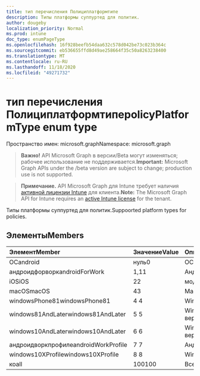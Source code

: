 ```yaml
---
title: тип перечисления Полициплатформтипе
description: Типы платформы суппуртед для политик.
author: dougeby
localization_priority: Normal
ms.prod: intune
doc_type: enumPageType
ms.openlocfilehash: 16f928beefb54daa632c578d042be73c023b364c
ms.sourcegitcommit: eb536655ffd8d49ae258664f35c50a8263238400
ms.translationtype: MT
ms.contentlocale: ru-RU
ms.lasthandoff: 11/18/2020
ms.locfileid: "49271732"
---
```

# <a name="policyplatformtype-enum-type"></a><span data-ttu-id="4007e-103">тип перечисления Полициплатформтипе</span><span class="sxs-lookup"><span data-stu-id="4007e-103">policyPlatformType enum type</span></span>

<span data-ttu-id="4007e-104">Пространство имен: microsoft.graph</span><span class="sxs-lookup"><span data-stu-id="4007e-104">Namespace: microsoft.graph</span></span>

> <span data-ttu-id="4007e-105">**Важно!** API Microsoft Graph в версии/Beta могут изменяться; рабочее использование не поддерживается.</span><span class="sxs-lookup"><span data-stu-id="4007e-105">**Important:** Microsoft Graph APIs under the /beta version are subject to change; production use is not supported.</span></span>

> <span data-ttu-id="4007e-106">**Примечание.** API Microsoft Graph для Intune требует наличия [активной лицензии Intune](https://go.microsoft.com/fwlink/?linkid=839381) для клиента.</span><span class="sxs-lookup"><span data-stu-id="4007e-106">**Note:** The Microsoft Graph API for Intune requires an [active Intune license](https://go.microsoft.com/fwlink/?linkid=839381) for the tenant.</span></span>

<span data-ttu-id="4007e-107">Типы платформы суппуртед для политик.</span><span class="sxs-lookup"><span data-stu-id="4007e-107">Suppoorted platform types for policies.</span></span>

## <a name="members"></a><span data-ttu-id="4007e-108">Элементы</span><span class="sxs-lookup"><span data-stu-id="4007e-108">Members</span></span>
|<span data-ttu-id="4007e-109">Элемент</span><span class="sxs-lookup"><span data-stu-id="4007e-109">Member</span></span>|<span data-ttu-id="4007e-110">Значение</span><span class="sxs-lookup"><span data-stu-id="4007e-110">Value</span></span>|<span data-ttu-id="4007e-111">Описание</span><span class="sxs-lookup"><span data-stu-id="4007e-111">Description</span></span>|
|:---|:---|:---|
|<span data-ttu-id="4007e-112">ОС</span><span class="sxs-lookup"><span data-stu-id="4007e-112">android</span></span>|<span data-ttu-id="4007e-113">нуль</span><span class="sxs-lookup"><span data-stu-id="4007e-113">0</span></span>|<span data-ttu-id="4007e-114">ОС.</span><span class="sxs-lookup"><span data-stu-id="4007e-114">Android.</span></span>|
|<span data-ttu-id="4007e-115">андроидфорворк</span><span class="sxs-lookup"><span data-stu-id="4007e-115">androidForWork</span></span>|<span data-ttu-id="4007e-116">1,1</span><span class="sxs-lookup"><span data-stu-id="4007e-116">1</span></span>|<span data-ttu-id="4007e-117">Андроидфорворк.</span><span class="sxs-lookup"><span data-stu-id="4007e-117">AndroidForWork.</span></span>|
|<span data-ttu-id="4007e-118">iOS</span><span class="sxs-lookup"><span data-stu-id="4007e-118">iOS</span></span>|<span data-ttu-id="4007e-119">2</span><span class="sxs-lookup"><span data-stu-id="4007e-119">2</span></span>|<span data-ttu-id="4007e-120">модуле.</span><span class="sxs-lookup"><span data-stu-id="4007e-120">iOS.</span></span>|
|<span data-ttu-id="4007e-121">macOS</span><span class="sxs-lookup"><span data-stu-id="4007e-121">macOS</span></span>|<span data-ttu-id="4007e-122">4</span><span class="sxs-lookup"><span data-stu-id="4007e-122">3</span></span>|<span data-ttu-id="4007e-123">MacOS.</span><span class="sxs-lookup"><span data-stu-id="4007e-123">MacOS.</span></span>|
|<span data-ttu-id="4007e-124">windowsPhone81</span><span class="sxs-lookup"><span data-stu-id="4007e-124">windowsPhone81</span></span>|<span data-ttu-id="4007e-125">4 </span><span class="sxs-lookup"><span data-stu-id="4007e-125">4</span></span>|<span data-ttu-id="4007e-126">WindowsPhone 8,1.</span><span class="sxs-lookup"><span data-stu-id="4007e-126">WindowsPhone 8.1.</span></span>|
|<span data-ttu-id="4007e-127">windows81AndLater</span><span class="sxs-lookup"><span data-stu-id="4007e-127">windows81AndLater</span></span>|<span data-ttu-id="4007e-128">5 </span><span class="sxs-lookup"><span data-stu-id="4007e-128">5</span></span>|<span data-ttu-id="4007e-129">Windows 8,1 и более поздние версии</span><span class="sxs-lookup"><span data-stu-id="4007e-129">Windows 8.1 and later</span></span>|
|<span data-ttu-id="4007e-130">windows10AndLater</span><span class="sxs-lookup"><span data-stu-id="4007e-130">windows10AndLater</span></span>|<span data-ttu-id="4007e-131">6 </span><span class="sxs-lookup"><span data-stu-id="4007e-131">6</span></span>|<span data-ttu-id="4007e-132">Windows 10 и более поздних версий.</span><span class="sxs-lookup"><span data-stu-id="4007e-132">Windows 10 and later.</span></span>|
|<span data-ttu-id="4007e-133">андроидворкпрофиле</span><span class="sxs-lookup"><span data-stu-id="4007e-133">androidWorkProfile</span></span>|<span data-ttu-id="4007e-134">7 </span><span class="sxs-lookup"><span data-stu-id="4007e-134">7</span></span>|<span data-ttu-id="4007e-135">Андроидворкпрофиле.</span><span class="sxs-lookup"><span data-stu-id="4007e-135">AndroidWorkProfile.</span></span>|
|<span data-ttu-id="4007e-136">windows10XProfile</span><span class="sxs-lookup"><span data-stu-id="4007e-136">windows10XProfile</span></span>|<span data-ttu-id="4007e-137">8 </span><span class="sxs-lookup"><span data-stu-id="4007e-137">8</span></span>|<span data-ttu-id="4007e-138">Windows10XProfile.</span><span class="sxs-lookup"><span data-stu-id="4007e-138">Windows10XProfile.</span></span>|
|<span data-ttu-id="4007e-139">ко</span><span class="sxs-lookup"><span data-stu-id="4007e-139">all</span></span>|<span data-ttu-id="4007e-140">100</span><span class="sxs-lookup"><span data-stu-id="4007e-140">100</span></span>|<span data-ttu-id="4007e-141">Все платформы.</span><span class="sxs-lookup"><span data-stu-id="4007e-141">All platforms.</span></span>|




